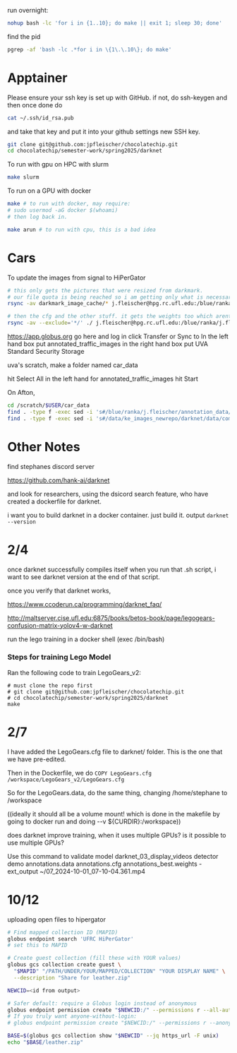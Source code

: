 run overnight:
```bash
nohup bash -lc 'for i in {1..10}; do make || exit 1; sleep 30; done'   > overnight.log 2>&1 & disown
```

find the pid

```bash
pgrep -af 'bash -lc .*for i in \{1\.\.10\}; do make'
```


# Apptainer

Please ensure your ssh key is set up with GitHub.
if not, do ssh-keygen and then once done do 

```bash
cat ~/.ssh/id_rsa.pub
```

and take that key and put it into your github settings new SSH key.


```bash
git clone git@github.com:jpfleischer/chocolatechip.git
cd chocolatechip/semester-work/spring2025/darknet
```
To run with gpu on HPC with slurm

```bash
make slurm
```

To run on a GPU with docker

```bash
make # to run with docker, may require:
# sudo usermod -aG docker $(whoami)
# then log back in.

make arun # to run with cpu, this is a bad idea
```

# Cars

To update the images from signal to HiPerGator

```bash
# this only gets the pictures that were resized from darkmark.
# our file quota is being reached so i am getting only what is necessary
rsync -av darkmark_image_cache/* j.fleischer@hpg.rc.ufl.edu:/blue/ranka/j.fleischer/annotation_data/darkmark_image_cache/.

# then the cfg and the other stuff. it gets the weights too which arent necessary .....
rsync -av --exclude='*/' ./ j.fleischer@hpg.rc.ufl.edu:/blue/ranka/j.fleischer/annotation_data/.
```

https://app.globus.org go here and log in
click Transfer or Sync to
In the left hand box put annotated_traffic_images
in the right hand box put UVA Standard Security Storage

uva's scratch, make  a folder named car_data

hit Select All in the left hand for annotated_traffic_images 
hit Start

On Afton,

```bash
cd /scratch/$USER/car_data
find . -type f -exec sed -i 's#/blue/ranka/j.fleischer/annotation_data/#/scratch/dje5dj/car_data/#g' {} +
find . -type f -exec sed -i 's#/data/ke_images_newrepo/darknet/data/combined/#/scratch/dje5dj/car_data/#g' {} +
```

# Other Notes

find stephanes discord server

https://github.com/hank-ai/darknet


and look for researchers, using the
dsicord search feature, who have created
a dockerfile for darknet.



i want you to build darknet in a docker container.
just build it.
output `darknet --version`


# 2/4

once darknet successfully compiles itself when you run that
.sh script, i want to see darknet version at the end of that
script.

once you verify that darknet works,

https://www.ccoderun.ca/programming/darknet_faq/

http://maltserver.cise.ufl.edu:6875/books/betos-book/page/legogears-confusion-matrix-yolov4-w-darknet

run the lego training in a docker shell (exec /bin/bash)  


### Steps for training Lego Model  

Ran the following code to train LegoGears_v2:  

```
# must clone the repo first
# git clone git@github.com:jpfleischer/chocolatechip.git
# cd chocolatechip/semester-work/spring2025/darknet
make
```



# 2/7

I have added the LegoGears.cfg file to darknet/ folder.
This is the one that we have pre-edited.

Then in the Dockerfile, we do 
`COPY LegoGears.cfg /workspace/LegoGears_v2/LegoGears.cfg`

So for the LegoGears.data, do the same thing,
changing /home/stephane to /workspace

((ideally it should all be a volume mount! which is done in the
makefile by going to docker run and doing --v ${CURDIR}:/workspace))

does darknet improve training, when it uses multiple GPUs? is it possible
to use multiple GPUs?


Use this command to validate model
darknet_03_display_videos detector demo annotations.data annotations.cfg annotations_best.weights -ext_output ~/07_2024-10-01_07-10-04.361.mp4


# 10/12

uploading open files to hipergator 


```bash
# Find mapped collection ID (MAPID)
globus endpoint search 'UFRC HiPerGator'
# set this to MAPID

# Create guest collection (fill these with YOUR values)
globus gcs collection create guest \
  "$MAPID" "/PATH/UNDER/YOUR/MAPPED/COLLECTION" "YOUR DISPLAY NAME" \
  --description "Share for leather.zip"

NEWCID=<id from output>

# Safer default: require a Globus login instead of anonymous
globus endpoint permission create "$NEWCID:/" --permissions r --all-authenticated
# If you truly want anyone-without-login:
# globus endpoint permission create "$NEWCID:/" --permissions r --anonymous

BASE=$(globus gcs collection show "$NEWCID" --jq https_url -F unix)
echo "$BASE/leather.zip"
```

